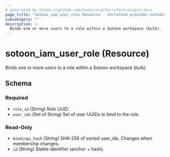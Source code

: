 ```yaml
---
# generated by https://github.com/hashicorp/terraform-plugin-docs
page_title: "sotoon_iam_user_role Resource - terraform-provider-sotoon"
subcategory: ""
description: |-
  Binds one or more users to a role within a Sotoon workspace (bulk).
---
```


# sotoon_iam_user_role (Resource)

Binds one or more users to a role within a Sotoon workspace (bulk).



<!-- schema generated by tfplugindocs -->
## Schema

### Required

- `role_id` (String) Role UUID.
- `user_ids` (Set of String) Set of user UUIDs to bind to the role.

### Read-Only

- `bindings_hash` (String) SHA-256 of sorted user_ids. Changes when membership changes.
- `id` (String) Stable identifier (anchor + hash).
